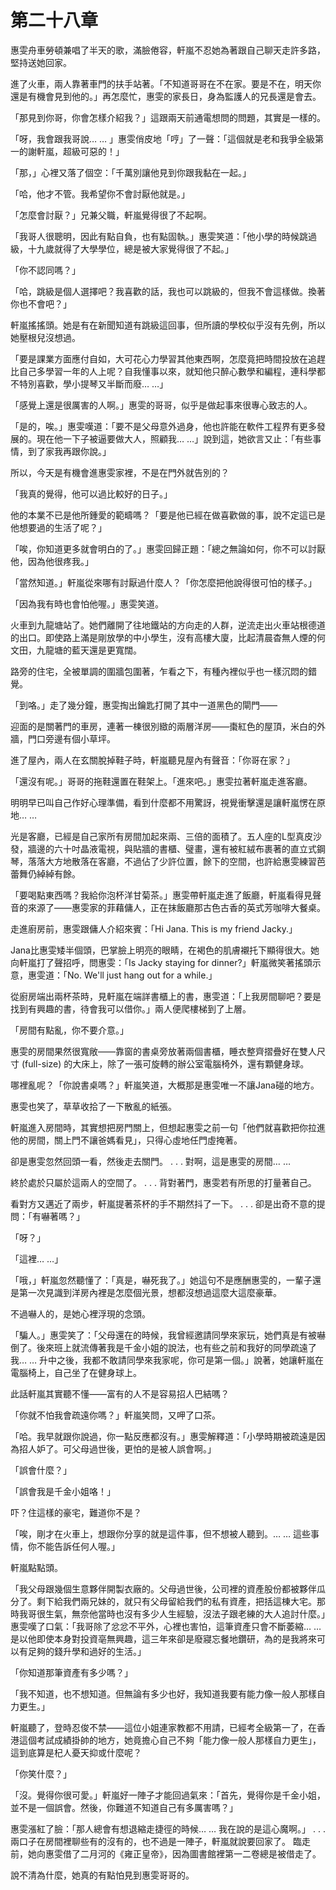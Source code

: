 # 第二十八章

惠雯舟車勞頓兼唱了半天的歌，滿臉倦容，軒嵐不忍她為著跟自己聊天走許多路，堅持送她回家。

進了火車，兩人靠著車門的扶手站著。「不知道哥哥在不在家。要是不在，明天你還是有機會見到他的。」再怎麼忙，惠雯的家長日，身為監護人的兄長還是會去。

「那見到你哥，你會怎樣介紹我？」這跟兩天前通電想問的問題，其實是一樣的。

「呀，我會跟我哥說… … 」惠雯俏皮地「哼」了一聲：「這個就是老和我爭全級第一的謝軒嵐，超級可惡的！」

「那，」心裡又落了個空：「千萬別讓他見到你跟我黏在一起。」

「哈，他才不管。我希望你不會討厭他就是。」

「怎麼會討厭？」兄兼父職，軒嵐覺得很了不起啊。

「我哥人很聰明，因此有點自負，也有點固執。」惠雯笑道：「他小學的時候跳過級，十九歲就得了大學學位，總是被大家覺得很了不起。」

「你不認同嗎？」

「哈，跳級是個人選擇吧？我喜歡的話，我也可以跳級的，但我不會這樣做。換著你也不會吧？」

軒嵐搖搖頭。她是有在新聞知道有跳級這回事，但所讀的學校似乎沒有先例，所以她壓根兒沒想過。

「要是課業方面應付自如，大可花心力學習其他東西啊，怎麼竟把時間投放在追趕比自己多學習一年的人上呢？自我懂事以來，就知他只醉心數學和編程，連科學都不特別喜歡，學小提琴又半斷而廢… …」

「感覺上還是很厲害的人啊。」惠雯的哥哥，似乎是做起事來很專心致志的人。

「是的，唉。」惠雯嘆道：「要不是父母意外過身，他也許能在軟件工程界有更多發展的。現在他一下子被逼要做大人，照顧我… …」說到這，她欲言又止：「有些事情，到了家我再跟你說。」

所以，今天是有機會進惠雯家裡，不是在門外就告別的？

「我真的覺得，他可以過比較好的日子。」

他的本業不已是他所鍾愛的範疇嗎？「要是他已經在做喜歡做的事，說不定這已是他想要過的生活了呢？」

「唉，你知道更多就會明白的了。」惠雯回歸正題：「總之無論如何，你不可以討厭他，因為他很疼我。」

「當然知道。」軒嵐從來哪有討厭過什麼人？「你怎麼把他說得很可怕的樣子。」

「因為我有時也會怕他喔。」惠雯笑道。

火車到九龍塘站了。她們離開了往地鐵站的方向走的人群，逆流走出火車站根德道的出口。即使路上滿是剛放學的中小學生，沒有高樓大廈，比起清晨杳無人煙的何文田，九龍塘的藍天還是更寬闊。

路旁的住宅，全被單調的圍牆包圍著，乍看之下，有種內裡似乎也一樣沉悶的錯覺。

「到咯。」走了幾分鐘，惠雯掏出鑰匙打開了其中一道黑色的閘門——

迎面的是關著門的車房，連著一棟很別緻的兩層洋房——棗紅色的屋頂，米白的外牆，門口旁邊有個小草坪。

進了屋內，兩人在玄關脫掉鞋子時，軒嵐聽見屋內有聲音：「你哥在家？」

「還沒有呢。」哥哥的拖鞋還置在鞋架上。「進來吧。」惠雯拉著軒嵐走進客廳。

明明早已叫自己作好心理準備，看到什麼都不用驚訝，視覺衝擊還是讓軒嵐愣在原地… …

光是客廳，已經是自己家所有房間加起來兩、三倍的面積了。五人座的L型真皮沙發，牆邊的六十吋晶液電視，與貼牆的書櫃、璧畫，還有被紅絨布裹著的直立式鋼琴，落落大方地散落在客廳，不過佔了少許位置，餘下的空間，也許給惠雯練習芭蕾舞仍綽綽有餘。

「要喝點東西嗎？我給你泡杯洋甘菊茶。」惠雯帶軒嵐走進了飯廳，軒嵐看得見聲音的來源了——惠雯家的菲藉傭人，正在抹飯廳那古色古香的英式芳咖啡大餐桌。

走進廚房前，惠雯跟傭人介紹來賓：「Hi Jana. This is my friend Jacky.」

Jana比惠雯矮半個頭，巴掌臉上明亮的眼睛，在褐色的肌膚襯托下顯得很大。她向軒嵐打了聲招呼，問惠雯：「Is Jacky staying for dinner?」軒嵐微笑著搖頭示意，惠雯道：「No. We'll just hang out for a while.」

從廚房端出兩杯茶時，見軒嵐在端詳書櫃上的書，惠雯道：「上我房間聊吧？要是找到有興趣的書，待會我可以借你。」兩人便爬樓梯到了上層。

「房間有點亂，你不要介意。」

惠雯的房間果然很寬敞——靠窗的書桌旁放著兩個書櫃，睡衣整齊摺疊好在雙人尺寸 (full-size) 的大床上，除了一張可旋轉的辦公室電腦椅外，還有顆健身球。

哪裡亂呢？「你說書桌嗎？」軒嵐笑道，大概那是惠雯唯一不讓Jana碰的地方。

惠雯也笑了，草草收拾了一下散亂的紙張。

軒嵐進入房間時，其實想把房門關上，但想起惠雯之前一句「他們就喜歡把你拉進他的房間，關上門不讓爸媽看見」，只得心虛地任門虛掩著。

卻是惠雯忽然回頭一看，然後走去關門。
.
.
.
對啊，這是惠雯的房間… …

終於處於只屬於這兩人的空間了。
.
.
.
背對著門，惠雯若有所思的打量著自己。

看對方又邁近了兩步，軒嵐提著茶杯的手不期然抖了一下。
.
.
.
卻是出奇不意的提問：「有嚇著嗎？」

「呀？」

「這裡… …」

「哦，」軒嵐忽然聽懂了：「真是，嚇死我了。」她這句不是應酬惠雯的，一輩子還是第一次見識到洋房內裡是怎麼個光景，想都沒想過這麼大這麼豪華。

不過嚇人的，是她心裡浮現的念頭。

「騙人。」惠雯笑了：「父母還在的時候，我曾經邀請同學來家玩，她們真是有被嚇倒了。後來班上就流傳著我是千金小姐的說法，也有些之前和我好的同學疏遠了我… … 升中之後，我都不敢請同學來我家呢，你可是第一個。」說著，她讓軒嵐在電腦椅上，自己坐了在健身球上。

此話軒嵐其實聽不懂——富有的人不是容易招人巴結嗎？

「你就不怕我會疏遠你嗎？」軒嵐笑問，又呷了口茶。

「哈。我早就跟你說過，你一點反應都沒有。」惠雯解釋道：「小學時期被疏遠是因為招人妒了。可父母過世後，更怕的是被人誤會啊。」

「誤會什麼？」

「誤會我是千金小姐咯！」

吓？住這樣的豪宅，難道你不是？

「唉，剛才在火車上，想跟你分享的就是這件事，但不想被人聽到。… … 這些事情，你不能告訴任何人喔。」

軒嵐點點頭。

「我父母跟幾個生意夥伴開製衣廠的。父母過世後，公司裡的資產股份都被夥伴瓜分了。剩下給我們兩兄妹的，就只有父母留給我們的私有資產，把括這棟大宅。那時我哥很生氣，無奈他當時也沒有多少人生經驗，沒法子跟老練的大人追討什麼。」惠雯嘆了口氣：「我哥除了忿忿不平外，心裡也害怕，這筆資產只會不斷萎縮… … 是以他即使本身對投資亳無興趣，這三年來卻是廢寢忘餐地鑽研，為的是我將來可以有足夠的錢升學和過好的生活。」

「你知道那筆資產有多少嗎？」

「我不知道，也不想知道。但無論有多少也好，我知道我要有能力像一般人那樣自力更生。」

軒嵐聽了，登時忍俊不禁——這位小姐連家教都不用請，已經考全級第一了，在香港這個考試成績掛帥的地方，她竟擔心自己不夠「能力像一般人那樣自力更生」，這到底算是杞人憂天抑或什麼呢？

「你笑什麼？」

「沒。覺得你很可愛。」軒嵐好一陣子才能回過氣來：「首先，覺得你是千金小姐，並不是一個誤會。然後，你難道不知道自己有多厲害嗎？」

惠雯漲紅了臉：「那人總會有想退縮走捷徑的時候… … 我在說的是這心魔啊。」
.
.
.
兩口子在房間裡聊些有的沒有的，也不過是一陣子，軒嵐就說要回家了。	臨走前，她向惠雯借了二月河的《雍正皇帝》，因為圖書館裡第一二卷總是被借走了。

說不清為什麼，她真的有點怕見到惠雯哥哥的。






